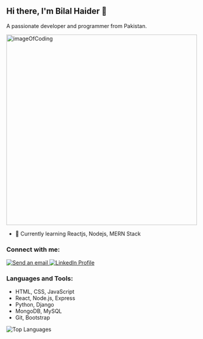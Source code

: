 

  ## Hi there, I'm Bilal Haider 👋
A passionate developer and programmer from Pakistan.

  <img align="center" alt="imageOfCoding" width="500" src="https://th.bing.com/th/id/R.c0d1b11e54c2b07f7353dd160e8ba80d?rik=BH2sjO5Vy1%2fC%2fg&pid=ImgRaw&r=0">

- 🌱 Currently learning Reactjs, Nodejs, MERN Stack

### Connect with me:

<a href="mailto:haiderbilal306@gmail.com">
  <img src="https://img.shields.io/badge/Email-D14836?style=for-the-badge&logo=gmail&logoColor=white" alt="Send an email" /> 
</a>

<a href="https://www.linkedin.com/in/thebilalhaider" target="_blank">
  <img src="https://img.shields.io/badge/LinkedIn-0077B5?style=for-the-badge&logo=linkedin&logoColor=white" alt="LinkedIn Profile" /> 
</a>

### Languages and Tools:
- HTML, CSS, JavaScript
- React, Node.js, Express
- Python, Django
- MongoDB, MySQL
- Git, Bootstrap

![Top Languages](https://github-readme-stats.vercel.app/api/top-langs?username=bilalhaider20&show_icons=true&locale=en&layout=compact)
